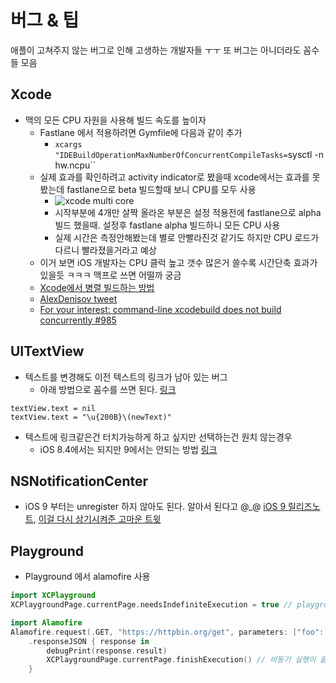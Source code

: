 # 버그 & 팁

애플이 고쳐주지 않는 버그로 인해 고생하는 개발자들 ㅜㅜ 또 버그는 아니더라도 꼼수들 모음

## Xcode

- 맥의 모든 CPU 자원을 사용해 빌드 속도를 높이자
  - Fastlane 에서 적용하려면 Gymfile에 다음과 같이 추가
    - `xcargs "IDEBuildOperationMaxNumberOfConcurrentCompileTasks=`sysctl -n hw.ncpu``
  - 실제 효과를 확인하려고 activity indicator로 봤을때 xcode에서는 효과를 못봤는데 fastlane으로 beta 빌드할때 보니 CPU를 모두 사용
    - ![xcode multi core](https://github.com/seapy/awesome/raw/master/iOS/assets/xcode_multi_core.png)
    - 시작부분에 4개만 살짝 올라온 부분은 설정 적용전에 fastlane으로 alpha 빌드 했을때. 설정후 fastlane alpha 빌드하니 모든 CPU 사용
    - 실제 시간은 측정안해봤는데 별로 안빨라진것 같기도 하지만 CPU 로드가 다르니 빨라졌을거라고 예상
  - 이거 보면 iOS 개발자는 CPU 클럭 높고 갯수 많은거 쓸수록 시간단축 효과가 있을듯 ㅋㅋㅋ 맥프로 쓰면 어떨까 궁금 
  - [Xcode에서 병렬 빌드하는 방법](http://qiita.com/asuuma/items/8c34f12ac99bcd81870c)
  - [AlexDenisov tweet](https://twitter.com/1101_debian/status/675305084855668738)
  - [For your interest: command-line xcodebuild does not build concurrently #985](https://github.com/fastlane/fastlane/issues/985)

## UITextView

- 텍스트를 변경해도 이전 텍스트의 링크가 남아 있는 버그
  - 아래 방법으로 꼼수를 쓰면 된다. [링크](http://stackoverflow.com/a/25994821/397457)
```
textView.text = nil
textView.text = "​\u{200B}\(newText)"
```
- 텍스트에 링크같은건 터치가능하게 하고 싶지만 선택하는건 원치 않는경우
  - iOS 8.4에서는 되지만 9에서는 안되는 방법 [링크](http://stackoverflow.com/a/27264999/397457)

## NSNotificationCenter

- iOS 9 부터는 unregister 하지 않아도 된다. 알아서 된다고 @_@ [iOS 9 릴리즈노트](https://developer.apple.com/library/mac/releasenotes/Foundation/RN-Foundation/index.html#10_11NotificationCenter), [이걸 다시 상기시켜준 고마운 트윗](https://twitter.com/sandofsky/status/681740795511177216)

## Playground

- Playground 에서 alamofire 사용
```swift
import XCPlayground
XCPlaygroundPage.currentPage.needsIndefiniteExecution = true // playground 에서 비동기 작업 실행을 위해

import Alamofire
Alamofire.request(.GET, "https://httpbin.org/get", parameters: ["foo": "bar"])
    .responseJSON { response in
        debugPrint(response.result)
        XCPlaygroundPage.currentPage.finishExecution() // 비동기 실행이 끝나고 나서 호출해야 한다. 안그러면 계속 돌고 있음
    }
```
